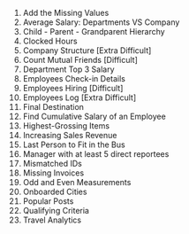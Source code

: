 1. Add the Missing Values
2. Average Salary: Departments VS Company
3. Child - Parent - Grandparent Hierarchy
4. Clocked Hours
5. Company Structure [Extra Difficult]
6. Count Mutual Friends [Difficult]
7. Department Top 3 Salary
8. Employees Check-in Details
9. Employees Hiring [Difficult]
10. Employees Log [Extra Difficult]
11. Final Destination
12. Find Cumulative Salary of an Employee
13. Highest-Grossing Items
14. Increasing Sales Revenue
15. Last Person to Fit in the Bus
16. Manager with at least 5 direct reportees
17. Mismatched IDs
18. Missing Invoices
19. Odd and Even Measurements
20. Onboarded Cities
21. Popular Posts
22. Qualifying Criteria
23. Travel Analytics